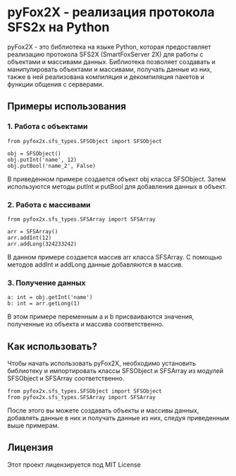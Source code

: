 # pyFox2X - реализация протокола SFS2x на Python

pyFox2X - это библиотека на языке Python, которая предоставляет реализацию протокола SFS2X (SmartFoxServer 2X) для работы с объектами и массивами данных. Библиотека позволяет создавать и манипулировать объектами и массивами, получать данные из них, также в ней реализована компиляция и декомпиляция пакетов и функции общения с серверами.

## Примеры использования

### 1. Работа с объектами

```
from pyfox2x.sfs_types.SFSObject import SFSObject

obj = SFSObject()
obj.putInt('name', 12)
obj.putBool('name_2', False)
```

В приведенном примере создается объект obj класса SFSObject. Затем используются методы putInt и putBool для добавления данных в объект.

### 2. Работа с массивами

```
from pyfox2x.sfs_types.SFSArray import SFSArray

arr = SFSArray()
arr.addInt(12)
arr.addLong(324233242)
```


В данном примере создается массив arr класса SFSArray. С помощью методов addInt и addLong данные добавляются в массив.

### 3. Получение данных

```
a: int = obj.getInt('name')
b: int = arr.getLong(1)
```


В этом примере переменным a и b присваиваются значения, полученные из объекта и массива соответственно.

## Как использовать?

Чтобы начать использовать pyFox2X, необходимо установить библиотеку и импортировать классы SFSObject и SFSArray из модулей SFSObject и SFSArray соответственно.

```
from pyfox2x.sfs_types.SFSObject import SFSObject
from pyfox2x.sfs_types.SFSArray import SFSArray
```

После этого вы можете создавать объекты и массивы данных, добавлять данные в них и получать данные из них, следуя приведенным выше примерам.

## Лицензия

Этот проект лицензируется под MIT License
